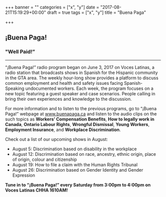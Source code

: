 +++
banner = ""
categories = ["x", "y"]
date = "2017-08-21T15:19:29+00:00"
draft = true
tags = ["x", "y"]
title = "Buena Paga"

+++


## ¡Buena Paga!

### "Well Paid!”

-------

“¡Buena Paga!” radio program began on June 3, 2017 on Voces Latinas, a radio station that broadcasts shows in Spanish for the Hispanic community in the GTA area. The weekly hour-long show provides a platform to discuss common employment and health and safety issues facing Spanish-Speaking undocumented workers. Each week, the program focuses on a new topic featuring a guest speaker and case scenarios. People calling in bring their own experiences and knowledge to the discussion.

For more information and to listen to the previous programs, go to “¡Buena Paga!” webpage at www.buenapaga.ca and listen to the audio clips on the such topics as **Workers’ Compensation Benefits**, **How to legally work in Canada**, **Ontario Labour Rights**, **Wrongful Dismissal**, **Young Workers**, **Employment Insurance**, and **Workplace Discrimination**.

Check out a list of our upcoming shows in August:

* August 5: Discrimination based on disability in the workplace
* August 12:  Discrimination based on race, ancestry, ethnic origin, place of origin, colour and citizenship
* August 19: How to file a claim with the Human Rights Tribunal
* August 26: Discrimination based on Gender Identity and Gender Expression

**Tune in to “¡Buena Paga!” every Saturday from 3:00pm to 4:00pm on Voces Latinas CHHA 1610AM!**